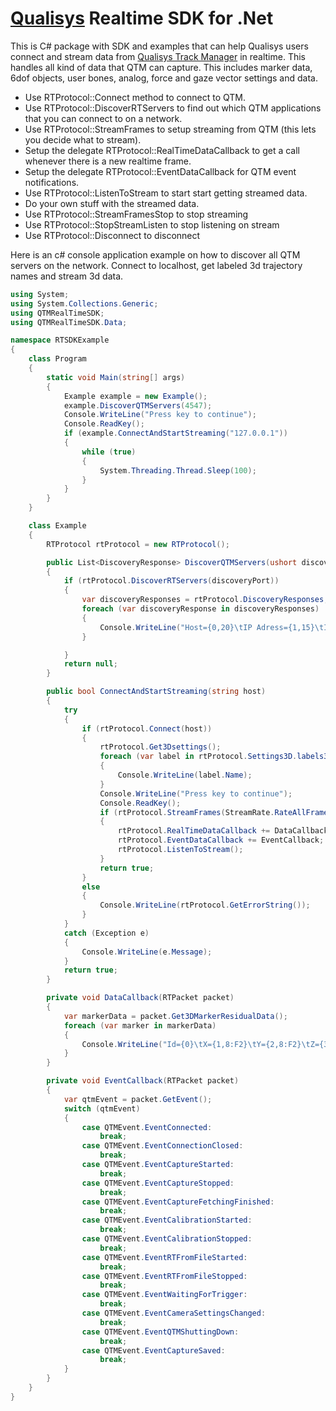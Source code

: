 # [Qualisys](http://www.qualisys.com) Realtime SDK for .Net

This is C# package with SDK and examples that can help Qualisys users connect and stream data from [Qualisys Track Manager](http://www.qualisys.com/products/software/qtm) in realtime.
This handles all kind of data that QTM can capture. This includes marker data, 6dof objects, user bones, analog, force and gaze vector settings and data.

* Use RTProtocol::Connect method to connect to QTM.
* Use RTProtocol::DiscoverRTServers to find out which QTM applications that you can connect to on a network.
* Use RTProtocol::StreamFrames to setup streaming from QTM (this lets you decide what to stream).
* Setup the delegate RTProtocol::RealTimeDataCallback to get a call whenever there is a new realtime frame.
* Setup the delegate RTProtocol::EventDataCallback for QTM event notifications.
* Use RTProtocol::ListenToStream to start start getting streamed data.
* Do your own stuff with the streamed data.
* Use RTProtocol::StreamFramesStop to stop streaming
* Use RTProtocol::StopStreamListen to stop listening on stream
* Use RTProtocol::Disconnect to disconnect

Here is an c# console application example on how to discover all QTM servers on the network. Connect to localhost, get labeled 3d trajectory names and stream 3d data.

```csharp
using System;
using System.Collections.Generic;
using QTMRealTimeSDK;
using QTMRealTimeSDK.Data;

namespace RTSDKExample
{
    class Program
    {
        static void Main(string[] args)
        {
            Example example = new Example();
            example.DiscoverQTMServers(4547);
            Console.WriteLine("Press key to continue");
            Console.ReadKey();
            if (example.ConnectAndStartStreaming("127.0.0.1"))
            {
                while (true)
                {
                    System.Threading.Thread.Sleep(100);
                }
            }
        }
    }

    class Example
    {
        RTProtocol rtProtocol = new RTProtocol();

        public List<DiscoveryResponse> DiscoverQTMServers(ushort discoveryPort)
        {
            if (rtProtocol.DiscoverRTServers(discoveryPort))
            {
                var discoveryResponses = rtProtocol.DiscoveryResponses;
                foreach (var discoveryResponse in discoveryResponses)
                {
                    Console.WriteLine("Host={0,20}\tIP Adress={1,15}\tInfo Text={2,15}\tCamera count={3,3}", discoveryResponse.HostName, discoveryResponse.IpAddress, discoveryResponse.InfoText, discoveryResponse.CameraCount);
                }

            }
            return null;
        }

        public bool ConnectAndStartStreaming(string host)
        {
            try
            {
                if (rtProtocol.Connect(host))
                {
                    rtProtocol.Get3Dsettings();
                    foreach (var label in rtProtocol.Settings3D.labels3D)
                    {
                        Console.WriteLine(label.Name);
                    }
                    Console.WriteLine("Press key to continue");
                    Console.ReadKey();
                    if (rtProtocol.StreamFrames(StreamRate.RateAllFrames, -1, false, new List<ComponentType>() { ComponentType.Component3dResidual }))
                    {
                        rtProtocol.RealTimeDataCallback += DataCallback;
                        rtProtocol.EventDataCallback += EventCallback;
                        rtProtocol.ListenToStream();
                    }
                    return true;
                }
                else
                {
                    Console.WriteLine(rtProtocol.GetErrorString());
                }
            }
            catch (Exception e)
            {
                Console.WriteLine(e.Message);
            }
            return true;
        }

        private void DataCallback(RTPacket packet)
        {
            var markerData = packet.Get3DMarkerResidualData();
            foreach (var marker in markerData)
            {
                Console.WriteLine("Id={0}\tX={1,8:F2}\tY={2,8:F2}\tZ={3,8:F2}\tResidual={4,8:F2}", marker.Id, marker.Position.X, marker.Position.Y, marker.Position.Z, marker.Residual);
            }
        }

        private void EventCallback(RTPacket packet)
        {
            var qtmEvent = packet.GetEvent();
            switch (qtmEvent)
            {
                case QTMEvent.EventConnected:
                    break;
                case QTMEvent.EventConnectionClosed:
                    break;
                case QTMEvent.EventCaptureStarted:
                    break;
                case QTMEvent.EventCaptureStopped:
                    break;
                case QTMEvent.EventCaptureFetchingFinished:
                    break;
                case QTMEvent.EventCalibrationStarted:
                    break;
                case QTMEvent.EventCalibrationStopped:
                    break;
                case QTMEvent.EventRTFromFileStarted:
                    break;
                case QTMEvent.EventRTFromFileStopped:
                    break;
                case QTMEvent.EventWaitingForTrigger:
                    break;
                case QTMEvent.EventCameraSettingsChanged:
                    break;
                case QTMEvent.EventQTMShuttingDown:
                    break;
                case QTMEvent.EventCaptureSaved:
                    break;
            }
        }
    }
}
```